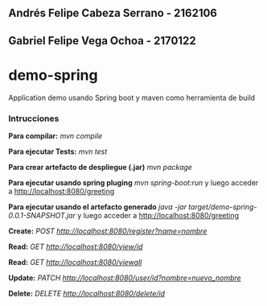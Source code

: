 ## Andrés Felipe Cabeza Serrano - 2162106 
## Gabriel Felipe Vega Ochoa - 2170122 

# demo-spring
Application demo usando Spring boot y maven como herramienta de build

### Intrucciones

__Para compilar:__
_mvn compile_

__Para ejecutar Tests:__
_mvn test_

__Para crear artefacto de despliegue (.jar)__
_mvn package_

__Para ejecutar usando spring pluging__ _mvn spring-boot:run_ y luego acceder a [http://localhost:8080/greeting](http://localhost:8080/greeting)

__Para ejecutar usando el artefacto generado__ _java -jar target/demo-spring-0.0.1-SNAPSHOT.jar_ y luego acceder a [http://localhost:8080/greeting](http://localhost:8080/greeting)




__Create:__
_POST [http://localhost:8080/register?name=nombre](http://localhost:8080/register?name=nombre)_

__Read:__
_GET [http://localhost:8080/view/id](http://localhost:8080/view/id)_

__Read:__
_GET [http://localhost:8080/viewall](http://localhost:8080/viewall)_

__Update:__
_PATCH [http://localhost:8080/user/id?nombre=nuevo_nombre](http://localhost:8080/user/id?nombre=nuevo_nombre)_

__Delete:__
_DELETE [http://localhost:8080/delete/id](http://localhost:8080/delete/id)_
